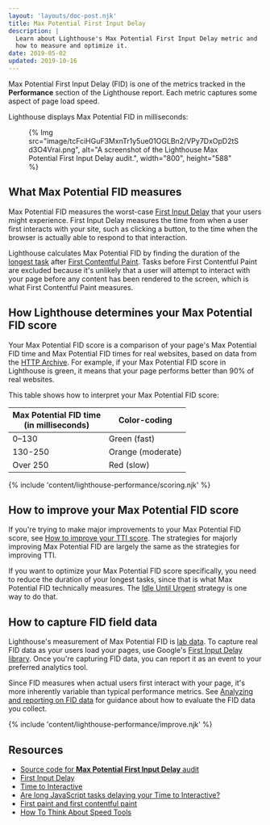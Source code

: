 ```yaml
---
layout: 'layouts/doc-post.njk'
title: Max Potential First Input Delay
description: |
  Learn about Lighthouse's Max Potential First Input Delay metric and
  how to measure and optimize it.
date: 2019-05-02
updated: 2019-10-16
---
```


Max Potential First Input Delay (FID) is one of the metrics
tracked in the **Performance** section of the Lighthouse report.
Each metric captures some aspect of page load speed.

Lighthouse displays Max Potential FID in milliseconds:

<figure>
  {% Img src="image/tcFciHGuF3MxnTr1y5ue01OGLBn2/VPy7DxOpD2tSd3O4Vrai.png", alt="A screenshot of the Lighthouse Max Potential First Input Delay audit.", width="800", height="588" %}
</figure>

## What Max Potential FID measures

Max Potential FID measures the worst-case [First Input Delay][fid] that your users might experience.
First Input Delay measures the time from when a user first interacts with your site, such as
clicking a button, to the time when the browser is actually able to respond to that interaction.

Lighthouse calculates Max Potential FID by finding the duration of the [longest task][longtask]
after [First Contentful Paint][fcp]. Tasks before First Contentful Paint are excluded because it's
unlikely that a user will attempt to interact with your page before any content has been rendered to
the screen, which is what First Contentful Paint measures.

## How Lighthouse determines your Max Potential FID score

<!-- TODO(kaycebasques): In the FCP doc we link to the HTTP Archive report of FCP data.
     If we get a similar report for MPFID we should link to that.
     https://web.dev/first-contentful-paint/#how-lighthouse-determines-your-fcp-score -->

Your Max Potential FID score is a comparison of your page's Max Potential FID time
and Max Potential FID times for real websites, based on
data from the [HTTP Archive](https://httparchive.org).
For example, if your Max Potential FID score in Lighthouse is green, it means
that your page performs better than 90% of real websites.

This table shows how to interpret your Max Potential FID score:

<div class="table-wrapper">
  <table>
    <thead>
      <tr>
        <th>Max Potential FID time<br>(in milliseconds)</th>
        <th>Color-coding</th>
      </tr>
    </thead>
    <tbody>
      <tr>
        <td>0–130</td>
        <td>Green (fast)</td>
      </tr>
      <tr>
        <td>130-250</td>
        <td>Orange (moderate)</td>
      </tr>
      <tr>
        <td>Over 250</td>
        <td>Red (slow)</td>
      </tr>
    </tbody>
  </table>
</div>

{% include 'content/lighthouse-performance/scoring.njk' %}

## How to improve your Max Potential FID score

If you're trying to make major improvements to your Max Potential FID score, see
[How to improve your TTI score][tti]. The strategies for majorly improving Max Potential FID are
largely the same as the strategies for improving TTI.

If you want to optimize your Max Potential FID score specifically, you need to reduce the duration
of your longest tasks, since that is what Max Potential FID technically measures. The [Idle Until
Urgent](https://philipwalton.com/articles/idle-until-urgent/) strategy is one way to do that.

## How to capture FID field data

Lighthouse's measurement of Max Potential FID is [lab data][lab]. To capture real
FID data as your users load your pages, use Google's
[First Input Delay library](https://github.com/GoogleChromeLabs/first-input-delay).
Once you're capturing FID data, you can report it as an event
to your preferred analytics tool.

Since FID measures when actual users first interact with your page,
it's more inherently variable than typical performance metrics.
See [Analyzing and reporting on FID data][analysis] for guidance
about how to evaluate the FID data you collect.

{% include 'content/lighthouse-performance/improve.njk' %}

## Resources

- [Source code for **Max Potential First Input Delay** audit](https://github.com/GoogleChrome/lighthouse/blob/master/lighthouse-core/audits/metrics/max-potential-fid.js)
- [First Input Delay][fid]
- [Time to Interactive](http://web.dev/tti/)
- [Are long JavaScript tasks delaying your Time to Interactive?](https://web.dev/long-tasks-devtools/)
- [First paint and first contentful paint][fcp]
- [How To Think About Speed Tools][tools]

[analysis]: https://developers.google.com/web/updates/2018/05/first-input-delay#analyzing_and_reporting_on_fid_data
[fid]: https://developers.google.com/web/updates/2018/05/first-input-delay
[tti]: https://web.dev/interactive/#how-to-improve-your-tti-score
[fcp]: https://developers.google.com/web/fundamentals/performance/user-centric-performance-metrics#first_paint_and_first_contentful_paint
[fid]: https://developers.google.com/web/updates/2018/05/first-input-delay
[rum]: https://developers.google.com/web/fundamentals/performance/speed-tools#field_data
[lab]: https://developers.google.com/web/fundamentals/performance/speed-tools#lab_data
[longtask]: https://web.dev/long-tasks-devtools/#what-are-long-tasks
[tools]: https://developers.google.com/web/fundamentals/performance/speed-tools
